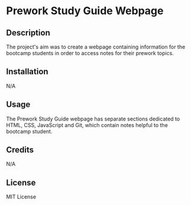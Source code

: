 # Prework Study Guide Webpage

## Description

The project's aim was to create a webpage containing information for the bootcamp students in order to access notes for their prework topics.

## Installation

N/A

## Usage

The Prework Study Guide webpage has separate sections dedicated to HTML, CSS, JavaScript and Git, which contain notes helpful to the bootcamp student.

## Credits

N/A

## License

MIT License
